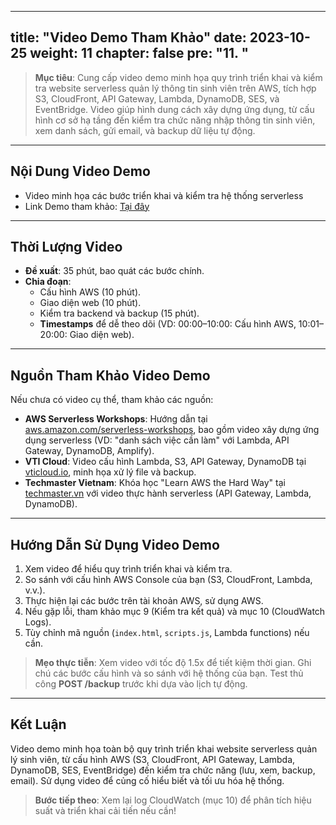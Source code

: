 
---
title: "Video Demo Tham Khảo"
date: 2023-10-25
weight: 11
chapter: false
pre: "<b>11. </b>"
---

> **Mục tiêu**: Cung cấp video demo minh họa quy trình triển khai và kiểm tra website serverless quản lý thông tin sinh viên trên AWS, tích hợp S3, CloudFront, API Gateway, Lambda, DynamoDB, SES, và EventBridge. Video giúp hình dung cách xây dựng ứng dụng, từ cấu hình cơ sở hạ tầng đến kiểm tra chức năng nhập thông tin sinh viên, xem danh sách, gửi email, và backup dữ liệu tự động.

---

## Nội Dung Video Demo

- Video minh họa các bước triển khai và kiểm tra hệ thống serverless
- Link Demo tham khảo: [Tại đây](https://drive.google.com/file/d/1Tjlm74NRt5Dq5NhBiH9JJ4sQtsFQU0DB/view?usp=drive_link)

---

## Thời Lượng Video

- **Đề xuất**: 35 phút, bao quát các bước chính.  
- **Chia đoạn**:  
  - Cấu hình AWS (10 phút).  
  - Giao diện web (10 phút).  
  - Kiểm tra backend và backup (15 phút).  
  - **Timestamps** để dễ theo dõi (VD: 00:00–10:00: Cấu hình AWS, 10:01–20:00: Giao diện web).  

---

## Nguồn Tham Khảo Video Demo

Nếu chưa có video cụ thể, tham khảo các nguồn:  
- **AWS Serverless Workshops**: Hướng dẫn tại [aws.amazon.com/serverless-workshops](https://aws.amazon.com/serverless-workshops), bao gồm video xây dựng ứng dụng serverless (VD: "danh sách việc cần làm" với Lambda, API Gateway, DynamoDB, Amplify).  [](https://aws.amazon.com/getting-started/hands-on/build-web-app-s3-lambda-api-gateway-dynamodb/)
- **VTI Cloud**: Video cấu hình Lambda, S3, API Gateway, DynamoDB tại [vticloud.io](https://vticloud.io), minh họa xử lý file và backup.  
- **Techmaster Vietnam**: Khóa học "Learn AWS the Hard Way" tại [techmaster.vn](https://techmaster.vn) với video thực hành serverless (API Gateway, Lambda, DynamoDB).   

---

## Hướng Dẫn Sử Dụng Video Demo

1. Xem video để hiểu quy trình triển khai và kiểm tra.  
2. So sánh với cấu hình AWS Console của bạn (S3, CloudFront, Lambda, v.v.).  
3. Thực hiện lại các bước trên tài khoản AWS, sử dụng AWS.  
4. Nếu gặp lỗi, tham khảo mục 9 (Kiểm tra kết quả) và mục 10 (CloudWatch Logs).  
5. Tùy chỉnh mã nguồn (`index.html`, `scripts.js`, Lambda functions) nếu cần.  

> **Mẹo thực tiễn**: Xem video với tốc độ 1.5x để tiết kiệm thời gian. Ghi chú các bước cấu hình và so sánh với hệ thống của bạn. Test thủ công **POST /backup** trước khi dựa vào lịch tự động.

---

## Kết Luận

Video demo minh họa toàn bộ quy trình triển khai website serverless quản lý sinh viên, từ cấu hình AWS (S3, CloudFront, API Gateway, Lambda, DynamoDB, SES, EventBridge) đến kiểm tra chức năng (lưu, xem, backup, email). Sử dụng video để củng cố hiểu biết và tối ưu hóa hệ thống.

> **Bước tiếp theo**: Xem lại log CloudWatch (mục 10) để phân tích hiệu suất và triển khai cải tiến nếu cần!